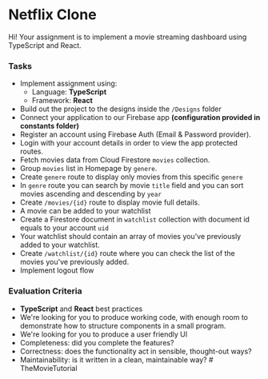 # Netflix Clone

Hi!
Your assignment is to implement a movie streaming dashboard using TypeScript and React.

### Tasks

- Implement assignment using:
  - Language: **TypeScript**
  - Framework: **React**
- Build out the project to the designs inside the `/Designs` folder
- Connect your application to our Firebase app **(configuration provided in constants folder)**
- Register an account using Firebase Auth (Email & Password provider).
- Login with your account details in order to view the app protected routes.
- Fetch movies data from Cloud Firestore `movies` collection.
- Group `movies` list in Homepage by `genere`.
- Create `genere` route to display only movies from this specific `genere`
- In `genre` route you can search by movie `title` field and you can sort movies ascending and descending by `year`
- Create `/movies/{id}` route to display movie full details.
- A movie can be added to your watchlist
- Create a Firestore document in `watchlist` collection with document id equals to your account `uid`
- Your watchlist should contain an array of movies you've previously added to your watchlist.
- Create `/watchlist/{id}` route where you can check the list of the movies you've previously added.
- Implement logout flow

### Evaluation Criteria

- **TypeScript** and **React** best practices
- We're looking for you to produce working code, with enough room to demonstrate how to structure components in a small program.
- We're looking for you to produce a user friendly UI
- Completeness: did you complete the features?
- Correctness: does the functionality act in sensible, thought-out ways?
- Maintainability: is it written in a clean, maintainable way?
#   T h e M o v i e T u t o r i a l  
 